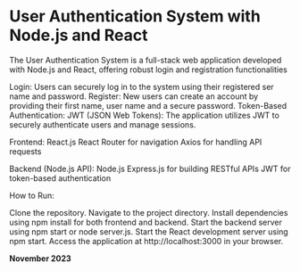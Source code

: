# User Authentication System with Node.js and React

The User Authentication System is a full-stack web application developed with Node.js and React,
offering robust login and registration functionalities

Login: Users can securely log in to the system using their registered ser name and password.
Register: New users can create an account by providing their first name, user name and a secure password.
Token-Based Authentication: JWT (JSON Web Tokens): The application utilizes JWT to securely authenticate users and manage sessions.

Frontend:
React.js
React Router for navigation
Axios for handling API requests

Backend (Node.js API):
Node.js
Express.js for building RESTful APIs
JWT for token-based authentication

How to Run:

Clone the repository.
Navigate to the project directory.
Install dependencies using npm install for both frontend and backend.
Start the backend server using npm start or node server.js.
Start the React development server using npm start.
Access the application at http://localhost:3000 in your browser.


**November 2023**

